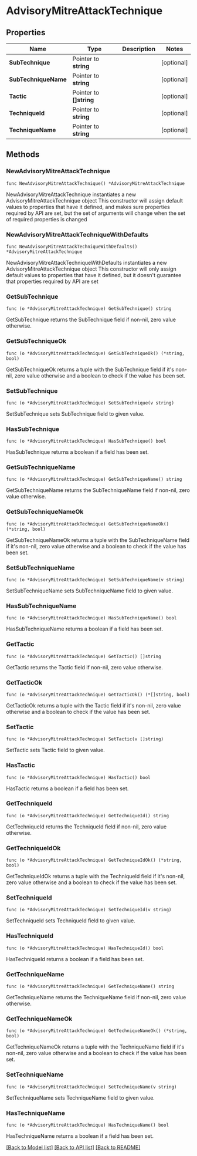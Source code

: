 # AdvisoryMitreAttackTechnique

## Properties

Name | Type | Description | Notes
------------ | ------------- | ------------- | -------------
**SubTechnique** | Pointer to **string** |  | [optional] 
**SubTechniqueName** | Pointer to **string** |  | [optional] 
**Tactic** | Pointer to **[]string** |  | [optional] 
**TechniqueId** | Pointer to **string** |  | [optional] 
**TechniqueName** | Pointer to **string** |  | [optional] 

## Methods

### NewAdvisoryMitreAttackTechnique

`func NewAdvisoryMitreAttackTechnique() *AdvisoryMitreAttackTechnique`

NewAdvisoryMitreAttackTechnique instantiates a new AdvisoryMitreAttackTechnique object
This constructor will assign default values to properties that have it defined,
and makes sure properties required by API are set, but the set of arguments
will change when the set of required properties is changed

### NewAdvisoryMitreAttackTechniqueWithDefaults

`func NewAdvisoryMitreAttackTechniqueWithDefaults() *AdvisoryMitreAttackTechnique`

NewAdvisoryMitreAttackTechniqueWithDefaults instantiates a new AdvisoryMitreAttackTechnique object
This constructor will only assign default values to properties that have it defined,
but it doesn't guarantee that properties required by API are set

### GetSubTechnique

`func (o *AdvisoryMitreAttackTechnique) GetSubTechnique() string`

GetSubTechnique returns the SubTechnique field if non-nil, zero value otherwise.

### GetSubTechniqueOk

`func (o *AdvisoryMitreAttackTechnique) GetSubTechniqueOk() (*string, bool)`

GetSubTechniqueOk returns a tuple with the SubTechnique field if it's non-nil, zero value otherwise
and a boolean to check if the value has been set.

### SetSubTechnique

`func (o *AdvisoryMitreAttackTechnique) SetSubTechnique(v string)`

SetSubTechnique sets SubTechnique field to given value.

### HasSubTechnique

`func (o *AdvisoryMitreAttackTechnique) HasSubTechnique() bool`

HasSubTechnique returns a boolean if a field has been set.

### GetSubTechniqueName

`func (o *AdvisoryMitreAttackTechnique) GetSubTechniqueName() string`

GetSubTechniqueName returns the SubTechniqueName field if non-nil, zero value otherwise.

### GetSubTechniqueNameOk

`func (o *AdvisoryMitreAttackTechnique) GetSubTechniqueNameOk() (*string, bool)`

GetSubTechniqueNameOk returns a tuple with the SubTechniqueName field if it's non-nil, zero value otherwise
and a boolean to check if the value has been set.

### SetSubTechniqueName

`func (o *AdvisoryMitreAttackTechnique) SetSubTechniqueName(v string)`

SetSubTechniqueName sets SubTechniqueName field to given value.

### HasSubTechniqueName

`func (o *AdvisoryMitreAttackTechnique) HasSubTechniqueName() bool`

HasSubTechniqueName returns a boolean if a field has been set.

### GetTactic

`func (o *AdvisoryMitreAttackTechnique) GetTactic() []string`

GetTactic returns the Tactic field if non-nil, zero value otherwise.

### GetTacticOk

`func (o *AdvisoryMitreAttackTechnique) GetTacticOk() (*[]string, bool)`

GetTacticOk returns a tuple with the Tactic field if it's non-nil, zero value otherwise
and a boolean to check if the value has been set.

### SetTactic

`func (o *AdvisoryMitreAttackTechnique) SetTactic(v []string)`

SetTactic sets Tactic field to given value.

### HasTactic

`func (o *AdvisoryMitreAttackTechnique) HasTactic() bool`

HasTactic returns a boolean if a field has been set.

### GetTechniqueId

`func (o *AdvisoryMitreAttackTechnique) GetTechniqueId() string`

GetTechniqueId returns the TechniqueId field if non-nil, zero value otherwise.

### GetTechniqueIdOk

`func (o *AdvisoryMitreAttackTechnique) GetTechniqueIdOk() (*string, bool)`

GetTechniqueIdOk returns a tuple with the TechniqueId field if it's non-nil, zero value otherwise
and a boolean to check if the value has been set.

### SetTechniqueId

`func (o *AdvisoryMitreAttackTechnique) SetTechniqueId(v string)`

SetTechniqueId sets TechniqueId field to given value.

### HasTechniqueId

`func (o *AdvisoryMitreAttackTechnique) HasTechniqueId() bool`

HasTechniqueId returns a boolean if a field has been set.

### GetTechniqueName

`func (o *AdvisoryMitreAttackTechnique) GetTechniqueName() string`

GetTechniqueName returns the TechniqueName field if non-nil, zero value otherwise.

### GetTechniqueNameOk

`func (o *AdvisoryMitreAttackTechnique) GetTechniqueNameOk() (*string, bool)`

GetTechniqueNameOk returns a tuple with the TechniqueName field if it's non-nil, zero value otherwise
and a boolean to check if the value has been set.

### SetTechniqueName

`func (o *AdvisoryMitreAttackTechnique) SetTechniqueName(v string)`

SetTechniqueName sets TechniqueName field to given value.

### HasTechniqueName

`func (o *AdvisoryMitreAttackTechnique) HasTechniqueName() bool`

HasTechniqueName returns a boolean if a field has been set.


[[Back to Model list]](../README.md#documentation-for-models) [[Back to API list]](../README.md#documentation-for-api-endpoints) [[Back to README]](../README.md)


